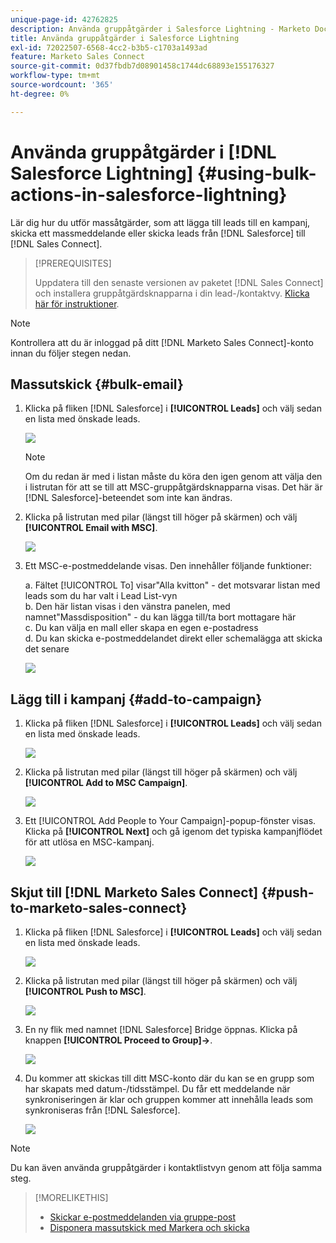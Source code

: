 ```yaml
---
unique-page-id: 42762825
description: Använda gruppåtgärder i Salesforce Lightning - Marketo Docs - produktdokumentation
title: Använda gruppåtgärder i Salesforce Lightning
exl-id: 72022507-6568-4cc2-b3b5-c1703a1493ad
feature: Marketo Sales Connect
source-git-commit: 0d37fbdb7d08901458c1744dc68893e155176327
workflow-type: tm+mt
source-wordcount: '365'
ht-degree: 0%

---
```


# Använda gruppåtgärder i [!DNL Salesforce Lightning] {#using-bulk-actions-in-salesforce-lightning}

Lär dig hur du utför massåtgärder, som att lägga till leads till en kampanj, skicka ett massmeddelande eller skicka leads från [!DNL Salesforce] till [!DNL Sales Connect].

>[!PREREQUISITES]
>
>Uppdatera till den senaste versionen av paketet [!DNL Sales Connect] och installera gruppåtgärdsknapparna i din lead-/kontaktvy. [Klicka här för instruktioner](https://s3.amazonaws.com/tout-user-store/salesforce/assets/SF+Guide+for+Lightning.pdf).

>[!NOTE]
>
>Kontrollera att du är inloggad på ditt [!DNL Marketo Sales Connect]-konto innan du följer stegen nedan.

## Massutskick {#bulk-email}

1. Klicka på fliken [!DNL Salesforce] i **[!UICONTROL Leads]** och välj sedan en lista med önskade leads.

   ![](assets/one-6.png)

   >[!NOTE]
   >
   >Om du redan är med i listan måste du köra den igen genom att välja den i listrutan för att se till att MSC-gruppåtgärdsknapparna visas. Det här är [!DNL Salesforce]-beteendet som inte kan ändras.

1. Klicka på listrutan med pilar (längst till höger på skärmen) och välj **[!UICONTROL Email with MSC]**.

   ![](assets/two-6.png)

1. Ett MSC-e-postmeddelande visas. Den innehåller följande funktioner:

   a. Fältet [!UICONTROL To] visar&quot;Alla kvitton&quot; - det motsvarar listan med leads som du har valt i Lead List-vyn\
   b. Den här listan visas i den vänstra panelen, med namnet&quot;Massdisposition&quot; - du kan lägga till/ta bort mottagare här\
   c. Du kan välja en mall eller skapa en egen e-postadress\
   d. Du kan skicka e-postmeddelandet direkt eller schemalägga att skicka det senare

   ![](assets/three-5.png)

## Lägg till i kampanj {#add-to-campaign}

1. Klicka på fliken [!DNL Salesforce] i **[!UICONTROL Leads]** och välj sedan en lista med önskade leads.

   ![](assets/four-4.png)

1. Klicka på listrutan med pilar (längst till höger på skärmen) och välj **[!UICONTROL Add to MSC Campaign]**.

   ![](assets/five-4.png)

1. Ett [!UICONTROL Add People to Your Campaign]-popup-fönster visas. Klicka på **[!UICONTROL Next]** och gå igenom det typiska kampanjflödet för att utlösa en MSC-kampanj.

   ![](assets/six-1.png)

## Skjut till [!DNL Marketo Sales Connect] {#push-to-marketo-sales-connect}

1. Klicka på fliken [!DNL Salesforce] i **[!UICONTROL Leads]** och välj sedan en lista med önskade leads.

   ![](assets/seven-2.png)

1. Klicka på listrutan med pilar (längst till höger på skärmen) och välj **[!UICONTROL Push to MSC]**.

   ![](assets/eight-2.png)

1. En ny flik med namnet [!DNL Salesforce] Bridge öppnas. Klicka på knappen **[!UICONTROL Proceed to Group]→**.

   ![](assets/nine-2.png)

1. Du kommer att skickas till ditt MSC-konto där du kan se en grupp som har skapats med datum-/tidsstämpel. Du får ett meddelande när synkroniseringen är klar och gruppen kommer att innehålla leads som synkroniseras från [!DNL Salesforce].

   ![](assets/ten-1.png)

>[!NOTE]
>
>Du kan även använda gruppåtgärder i kontaktlistvyn genom att följa samma steg.

>[!MORELIKETHIS]
>
>* [Skickar e-postmeddelanden via gruppe-post](/help/marketo/product-docs/marketo-sales-connect/email/using-the-compose-window/sending-emails-via-group-email.md)
>* [Disponera massutskick med Markera och skicka](/help/marketo/product-docs/marketo-sales-connect/email/using-the-compose-window/composing-bulk-emails-with-select-and-send.md#sending-emails)
